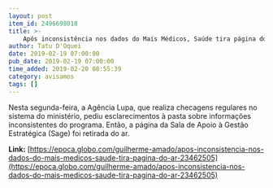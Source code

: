 ```yaml
---
layout: post
item_id: 2496698018
title: >-
    Após inconsistência nos dados do Mais Médicos, Saúde tira página do ar
author: Tatu D'Oquei
date: 2019-02-19 07:00:00
pub_date: 2019-02-19 07:00:00
time_added: 2019-02-20 08:55:39
category: avisamos
tags: []
---
```


Nesta segunda-feira, a Agência Lupa, que realiza checagens regulares no sistema do ministério, pediu esclarecimentos à pasta sobre informações inconsistentes do programa. Então, a página da Sala de Apoio à Gestão Estratégica (Sage) foi retirada do ar.

**Link:** [https://epoca.globo.com/guilherme-amado/apos-inconsistencia-nos-dados-do-mais-medicos-saude-tira-pagina-do-ar-23462505](https://epoca.globo.com/guilherme-amado/apos-inconsistencia-nos-dados-do-mais-medicos-saude-tira-pagina-do-ar-23462505)

